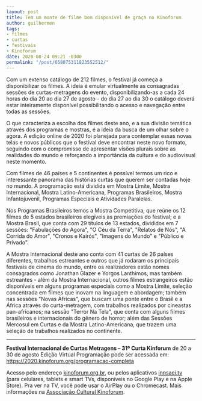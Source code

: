 ```yaml
---
layout: post
title: Tem um monte de filme bom disponível de graça no Kinoforum
author: guilhermen
tags:
- filmes
- curtas
- festivais
- Kinoforum
date: 2020-08-24 09:21 -0300
permalink: "/post/658075311823552512/"
---
```

Com um extenso catálogo de 212 filmes, o festival já começa a disponibilizar os filmes. A ideia é emular virtualmente as consagradas sessões de curtas-metragens do evento, disponibilizando-as a cada 24 horas do dia 20 ao dia 27 de agosto - do dia 27 ao dia 30 o catálogo deverá estar inteiramente disponível possibilitando o acesso e navegação entre todas as sessões.

O que caracteriza a escolha dos filmes deste ano, e a sua divisão temática através dos programas e mostras, é a ideia da busca de um olhar sobre o agora. A edição online de 2020 foi planejada para contemplar essas novas telas e novos públicos que o festival deve encontrar neste novo formato, seguindo com o compromisso de apresentar visões plurais sobre as realidades do mundo e reforçando a importância da cultura e do audiovisual neste momento.

Com filmes de 46 países e 5 continentes é possível termos um rico e interessante panorama das histórias curtas que querem ser contadas hoje no mundo. A programação está dividida em Mostra Limite, Mostra Internacional, Mostra Latino-Americana, Programas Brasileiros, Mostra Infantojuvenil, Programas Especiais e Atividades Paralelas.

Nos Programas Brasileiros temos a Mostra Competitiva, que reúne os 12 filmes de 5 estados brasileiros elegíveis às premiações do festival; e a Mostra Brasil, que conta com 29 títulos de 13 estados, divididos em 7 sessões: "Fabulações do Agora", "O Céu da Terra", "Relatos de Nós", "A Corrida do Amor", "Cronos e Kairós", "Imagens do Mundo" e "Público e Privado".

A Mostra Internacional deste ano conta com 41 curtas de 26 países diferentes, trabalhos estreantes e outros que já rodaram os principais festivais de cinema do mundo, entre os realizadores estão nomes consagrados como Jonathan Glazer e Yorgos Lanthimos, mas também estreantes - além da Mostra Internacional, outros filmes estrangeiros estão disponíveis em alguns programas especiais como a Mostra Limite, seleção concentrada em filmes que inovam na linguagem e abordagem; também nas sessões "Novas Áfricas", que buscam uma ponte entre o Brasil e a África através do curta-metragem, com trabalhos realizados por cineastas pan-africanos; na sessão "Terror Na Tela", que conta com alguns filmes brasileiros e internacionais do gênero de horror; além das Sessões Mercosul em Curtas e da Mostra Latino-Americana, que trazem uma seleção de trabalhos realizados no continente.

***

**Festival Internacional de Curtas Metragens – 31º Curta Kinforum**
de 20 a 30 de agosto
Edição Virtual
Programação pode ser acessada em: <https://2020.kinoforum.org/programacao-completa>

Acesso pelo endereço [kinoforum.org.br](https://jinoforum.org.br), ou pelos aplicativos [innsaei.tv](https://innsaei.tv/) (para celulares, tablets e smart TVs, disponíveis no Google Play e na Apple Store). Pra ver na TV, você pode usar o AirPlay ou o Chromecast. Mais informações na [Associação Cultural Kinoforum](https://kinoforum.org/curtas).
